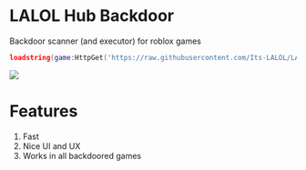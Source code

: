 # LALOL Hub Backdoor
Backdoor scanner (and executor) for roblox games

```lua
loadstring(game:HttpGet('https://raw.githubusercontent.com/Its-LALOL/LALOL-Hub/main/Backdoor-Scanner/script'))()
```

![](https://raw.githubusercontent.com/Its-LALOL/LALOL-Hub/main/Backdoor-Scanner/image.png)

# Features
1. Fast 
2. Nice UI and UX
3. Works in all backdoored games
